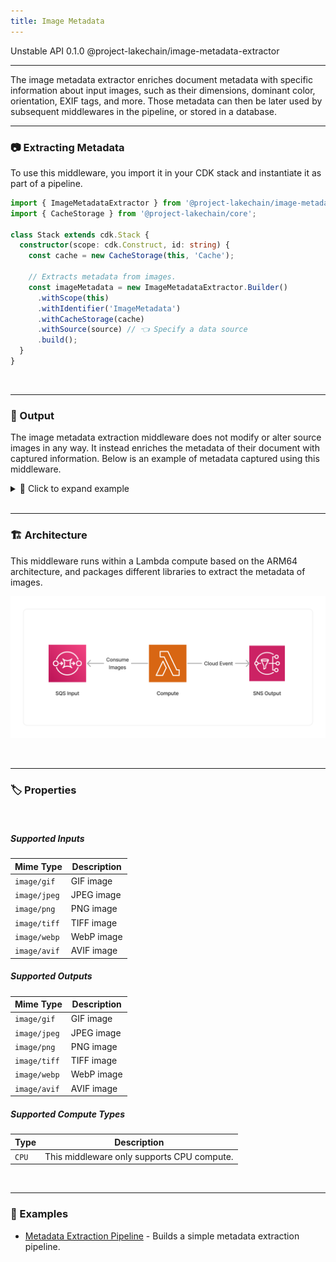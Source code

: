 ```yaml
---
title: Image Metadata
---
```


<span title="Label: Pro" data-view-component="true" class="Label Label--api text-uppercase">
  Unstable API
</span>
<span title="Label: Pro" data-view-component="true" class="Label Label--version text-uppercase">
  0.1.0
</span>
<span title="Label: Pro" data-view-component="true" class="Label Label--package">
  @project-lakechain/image-metadata-extractor
</span>
<br>

---

The image metadata extractor enriches document metadata with specific information about input images, such as their dimensions, dominant color, orientation, EXIF tags, and more. Those metadata can then be later used by subsequent middlewares in the pipeline, or stored in a database.

---

### 📷 Extracting Metadata

To use this middleware, you import it in your CDK stack and instantiate it as part of a pipeline.

```typescript
import { ImageMetadataExtractor } from '@project-lakechain/image-metadata-extractor';
import { CacheStorage } from '@project-lakechain/core';

class Stack extends cdk.Stack {
  constructor(scope: cdk.Construct, id: string) {
    const cache = new CacheStorage(this, 'Cache');
    
    // Extracts metadata from images.
    const imageMetadata = new ImageMetadataExtractor.Builder()
      .withScope(this)
      .withIdentifier('ImageMetadata')
      .withCacheStorage(cache)
      .withSource(source) // 👈 Specify a data source
      .build();
  }
}
```

<br>

---

### 📄 Output

The image metadata extraction middleware does not modify or alter source images in any way. It instead enriches the metadata of their document with captured information. Below is an example of metadata captured using this middleware.

<details>
  <summary>💁 Click to expand example</summary>

  ```json
  {
    "specversion": "1.0",
    "id": "1780d5de-fd6f-4530-98d7-82ebee85ea39",
    "type": "document-created",
    "time": "2023-10-22T13:19:10.657Z",
    "data": {
        "chainId": "6ebf76e4-f70c-440c-98f9-3e3e7eb34c79",
        "source": {
            "url": "s3://bucket/image.png",
            "type": "image/png",
            "size": 245328,
            "etag": "1243cbd6cf145453c8b5519a2ada4779"
        },
        "document": {
            "url": "s3://bucket/image.png",
            "type": "image/png",
            "size": 245328,
            "etag": "1243cbd6cf145453c8b5519a2ada4779"
        },
        "metadata": {
          "authors": [
            "John Doe"
          ],
          "title": "A winter in San Francisco",
          "properties": {
            "kind": "image",
            "attrs": {
              "width": 1920,
              "height": 1080,
              "exif": {
                "Make": "Canon",
                "Model": "Canon EOS 5D Mark IV"
              }
            }
          }
        },
        "callStack": []
    }
  }
  ```

</details>

<br>

---

### 🏗️ Architecture

This middleware runs within a Lambda compute based on the ARM64 architecture, and packages different libraries to extract the metadata of images.

![Architecture](../../../assets/image-metadata-extractor-architecture.png)

<br>

---

### 🏷️ Properties

<br>

##### Supported Inputs

|  Mime Type  | Description |
| ----------- | ----------- |
| `image/gif` | GIF image |
| `image/jpeg` | JPEG image |
| `image/png` | PNG image |
| `image/tiff` | TIFF image |
| `image/webp` | WebP image |
| `image/avif` | AVIF image |

##### Supported Outputs

|  Mime Type  | Description |
| ----------- | ----------- |
| `image/gif` | GIF image |
| `image/jpeg` | JPEG image |
| `image/png` | PNG image |
| `image/tiff` | TIFF image |
| `image/webp` | WebP image |
| `image/avif` | AVIF image |

##### Supported Compute Types

| Type  | Description |
| ----- | ----------- |
| `CPU` | This middleware only supports CPU compute. |

<br>

---

### 📖 Examples

- [Metadata Extraction Pipeline](https://github.com/awslabs/project-lakechain/tree/main/examples/simple-pipelines/metadata-extraction-pipeline) - Builds a simple metadata extraction pipeline.
